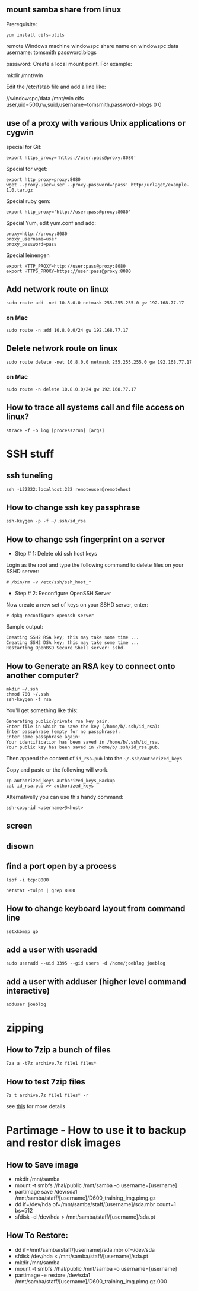 ## mount samba share from linux

 Prerequisite:

    yum install cifs-utils

remote Windows machine windowspc
share name on windowspc:data
username:  tomsmith
password:blogs

password: Create a local mount point. For example:

mkdir /mnt/win

Edit the /etc/fstab file and add a line like:


//windowspc/data /mnt/win cifs user,uid=500,rw,suid,username=tomsmith,password=blogs 0 0


## use of a proxy with various Unix applications or cygwin  
    
 special for Git:

    export https_proxy='https://user:pass@proxy:8080' 

 Special for wget: 

    export http_proxy=proxy:8080 
    wget --proxy-user=user --proxy-password='pass' http:/url2get/example-1.0.tar.gz 
 
 Special ruby gem:

    export http_proxy='http://user:pass@proxy:8080' 
 
 Special Yum, edit yum.conf and add:
    
    proxy=http://proxy:8080 
    proxy_username=user 
    proxy_password=pass

 Special leinengen
 
    export HTTP_PROXY=http://user:pass@proxy:8080
    export HTTPS_PROXY=https://user:pass@proxy:8080
    

## Add network route on linux

    sudo route add -net 10.8.0.0 netmask 255.255.255.0 gw 192.168.77.17

### on Mac

    sudo route -n add 10.8.0.0/24 gw 192.168.77.17

## Delete network route on linux

    sudo route delete -net 10.8.0.0 netmask 255.255.255.0 gw 192.168.77.17

### on Mac

    sudo route -n delete 10.8.0.0/24 gw 192.168.77.17

## How to trace all systems call and file access on linux?

    strace -f -o log [process2run] [args]

# SSH stuff

## ssh tuneling

    ssh -L22222:localhost:222 remoteuser@remotehost

## How to change ssh key passphrase

    ssh-keygen -p -f ~/.ssh/id_rsa

## How to change ssh fingerprint on a server

* Step # 1: Delete old ssh host keys

Login as the root and type the following command to delete files on your SSHD server:

    # /bin/rm -v /etc/ssh/ssh_host_*

* Step # 2: Reconfigure OpenSSH Server

Now create a new set of keys on your SSHD server, enter:

    # dpkg-reconfigure openssh-server

Sample output:

```
Creating SSH2 RSA key; this may take some time ...
Creating SSH2 DSA key; this may take some time ...
Restarting OpenBSD Secure Shell server: sshd.
```

## How to Generate an RSA key to connect onto another computer?

```
mkdir ~/.ssh
chmod 700 ~/.ssh
ssh-keygen -t rsa
```

You'll get something like this:
```
Generating public/private rsa key pair.
Enter file in which to save the key (/home/b/.ssh/id_rsa):
Enter passphrase (empty for no passphrase):
Enter same passphrase again:
Your identification has been saved in /home/b/.ssh/id_rsa.
Your public key has been saved in /home/b/.ssh/id_rsa.pub.
```

Then append the content of `id_rsa.pub` into the `~/.ssh/authorized_keys`

Copy and paste or the following will work.
```
cp authorized_keys authorized_keys_Backup
cat id_rsa.pub >> authorized_keys
```

Alternativelly you can use this handy command:
```
ssh-copy-id <username>@<host>
```
## screen

## disown

## find a port open by a process

    lsof -i tcp:8000

    netstat -tulpn | grep 8000

## How to change keyboard layout from command line

    setxkbmap gb

## add a user with useradd

    sudo useradd --uid 3395 --gid users -d /home/joeblog joeblog

## add a user with adduser (higher level command interactive)

    adduser joeblog

# zipping

## How to 7zip a bunch of files

    7za a -t7z archive.7z file1 files*

## How to test 7zip files

    7z t archive.7z file1 files* -r

see [this](http://www.dotnetperls.com/7-zip-examples) for more details

# Partimage - How to use it to backup and restor disk images

## How to Save image

* mkdir /mnt/samba
* mount -t smbfs //hal/public /mnt/samba -o username=[username]
* partimage save /dev/sda1 /mnt/samba/staff/[username]/D600_training_img.pimg.gz
* dd if=/dev/hda of=/mnt/samba/staff/[username]/sda.mbr count=1 bs=512
* sfdisk -d /dev/hda > /mnt/samba/staff/[username]/sda.pt

## How To Restore:
* dd if=/mnt/samba/staff/[username]/sda.mbr of=/dev/sda
* sfdisk /dev/hda < /mnt/samba/staff/[username]/sda.pt
* mkdir /mnt/samba
* mount -t smbfs //hal/public /mnt/samba -o username=[username]
* partimage -e restore /dev/sda1 /mnt/samba/staff/[username]/D600_training_img.pimg.gz.000
